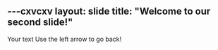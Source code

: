 ---cxvcxv
layout: slide
title: "Welcome to our second slide!"
---
Your text
Use the left arrow to go back!
